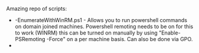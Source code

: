 Amazing repo of scripts:

<ul>
<li>-EnumerateWithWinRM.ps1 - Allows you to run powershell commands on domain joined machines. Powershell remoting needs to be on for this to work (WINRM) this can be turned on manually by using "Enable-PSRemoting -Force" on a per machine basis. Can also be done via GPO.<li/>

<ul/>
